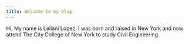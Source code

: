 ```yaml
---
title: Welcome to my blog
---
```


Hi, My name is Leilani Lopez. I was born and raised in New York and now attend The City College of New York to study Civil Engineering. 
